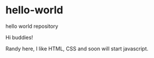 # hello-world
hello world repository

Hi buddies!

Randy here, I like HTML, CSS and soon will start javascript.
